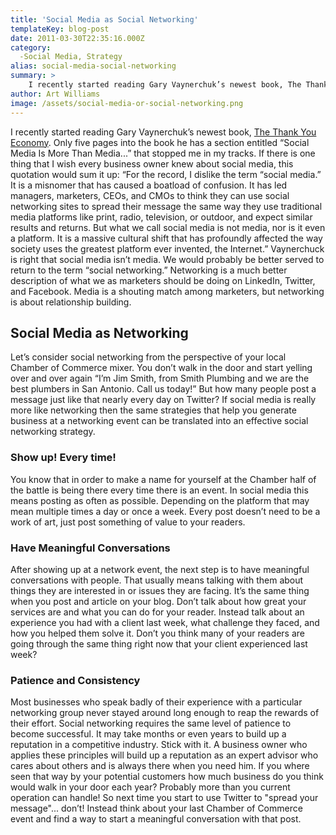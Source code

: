 ```yaml
---
title: 'Social Media as Social Networking'
templateKey: blog-post
date: 2011-03-30T22:35:16.000Z
category: 
  -Social Media, Strategy
alias: social-media-social-networking
summary: > 
  	I recently started reading Gary Vaynerchuk’s newest book, The Thank You Economy. Only five pages into the book he has a section entitled "Social Media Is More Than Media..." that stopped me in my tracks.
author: Art Williams
image: /assets/social-media-or-social-networking.png
---
```


I recently started reading Gary Vaynerchuk’s newest book, [The Thank You Economy](http://thankyoueconomybook.com/). Only five pages into the book he has a section entitled “Social Media Is More Than Media...” that stopped me in my tracks. If there is one thing that I wish every business owner knew about social media, this quotation would sum it up: “For the record, I dislike the term “social media.” It is a misnomer that has caused a boatload of confusion. It has led managers, marketers, CEOs, and CMOs to think they can use social networking sites to spread their message the same way they use traditional media platforms like print, radio, television, or outdoor, and expect similar results and returns. But what we call social media is not media, nor is it even a platform. It is a massive cultural shift that has profoundly affected the way society uses the greatest platform ever invented, the Internet.” Vaynerchuck is right that social media isn’t media. We would probably be better served to return to the term “social networking.” Networking is a much better description of what we as marketers should be doing on LinkedIn, Twitter, and Facebook. Media is a shouting match among marketers, but networking is about relationship building.

Social Media as Networking
--------------------------

Let’s consider social networking from the perspective of your local Chamber of Commerce mixer. You don’t walk in the door and start yelling over and over again “I’m Jim Smith, from Smith Plumbing and we are the best plumbers in San Antonio. Call us today!” But how many people post a message just like that nearly every day on Twitter? If social media is really more like networking then the same strategies that help you generate business at a networking event can be translated into an effective social networking strategy.

### Show up! Every time!

You know that in order to make a name for yourself at the Chamber half of the battle is being there every time there is an event. In social media this means posting as often as possible. Depending on the platform that may mean multiple times a day or once a week. Every post doesn’t need to be a work of art, just post something of value to your readers.

### Have Meaningful Conversations

After showing up at a network event, the next step is to have meaningful conversations with people. That usually means talking with them about things they are interested in or issues they are facing. It’s the same thing when you post and article on your blog. Don’t talk about how great your services are and what you can do for your reader. Instead talk about an experience you had with a client last week, what challenge they faced, and how you helped them solve it. Don’t you think many of your readers are going through the same thing right now that your client experienced last week?

### Patience and Consistency

Most businesses who speak badly of their experience with a particular networking group never stayed around long enough to reap the rewards of their effort. Social networking requires the same level of patience to become successful. It may take months or even years to build up a reputation in a competitive industry. Stick with it. A business owner who applies these principles will build up a reputation as an expert advisor who cares about others and is always there when you need him. If you where seen that way by your potential customers how much business do you think would walk in your door each year? Probably more than you current operation can handle! So next time you start to use Twitter to "spread your message"... don’t! Instead think about your last Chamber of Commerce event and find a way to start a meaningful conversation with that post.